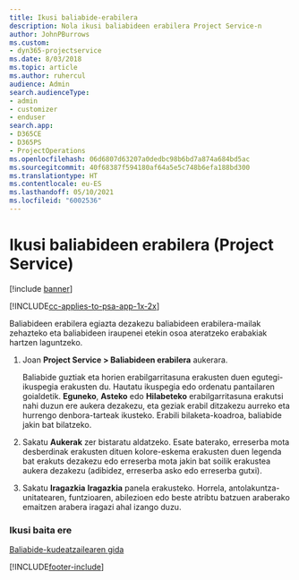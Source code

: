 ```yaml
---
title: Ikusi baliabide-erabilera
description: Nola ikusi baliabideen erabilera Project Service-n
author: JohnPBurrows
ms.custom:
- dyn365-projectservice
ms.date: 8/03/2018
ms.topic: article
ms.author: ruhercul
audience: Admin
search.audienceType:
- admin
- customizer
- enduser
search.app:
- D365CE
- D365PS
- ProjectOperations
ms.openlocfilehash: 06d6807d63207a0dedbc98b6bd7a874a684bd5ac
ms.sourcegitcommit: 40f68387f594180af64a5e5c748b6efa188bd300
ms.translationtype: HT
ms.contentlocale: eu-ES
ms.lasthandoff: 05/10/2021
ms.locfileid: "6002536"
---
```

# <a name="view-resource-utilization-project-service"></a>Ikusi baliabideen erabilera (Project Service)

[!include [banner](../includes/psa-now-project-operations.md)]

[!INCLUDE[cc-applies-to-psa-app-1x-2x](../includes/cc-applies-to-psa-app-1x-2x.md)]

Baliabideen erabilera egiazta dezakezu baliabideen erabilera-mailak zehazteko eta baliabideen iraupenei etekin osoa ateratzeko erabakiak hartzen laguntzeko.  
  
1. Joan **Project Service > Baliabideen erabilera** aukerara. 

     Baliabide guztiak eta horien erabilgarritasuna erakusten duen egutegi-ikuspegia erakusten du. Hautatu ikuspegia edo ordenatu pantailaren goialdetik. **Eguneko**, **Asteko** edo **Hilabeteko** erabilgarritasuna erakutsi nahi duzun ere aukera dezakezu, eta geziak erabil ditzakezu aurreko eta hurrengo denbora-tarteak ikusteko. Erabili bilaketa-koadroa, baliabide jakin bat bilatzeko.      
  
2. Sakatu **Aukerak** zer bistaratu aldatzeko. Esate baterako, erreserba mota desberdinak erakusten dituen kolore-eskema erakusten duen legenda bat erakuts dezakezu edo erreserba mota jakin bat soilik erakustea aukera dezakezu (adibidez, erreserba asko edo erreserba gutxi).  

3. Sakatu **Iragazkia** **Iragazkia** panela erakusteko. Horrela, antolakuntza-unitatearen, funtzioaren, abilezioen edo beste atribtu batzuen araberako emaitzen arabera iragazi ahal izango duzu.  
  
### <a name="see-also"></a>Ikusi baita ere  
 [Baliabide-kudeatzailearen gida](../psa/resource-manager-guide.md)


[!INCLUDE[footer-include](../includes/footer-banner.md)]